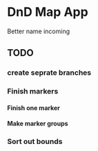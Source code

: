 # DnD Map App

Better name incoming

## 

## TODO

### create seprate branches

### Finish markers

#### Finish one marker 

#### Make marker groups

### Sort out bounds

